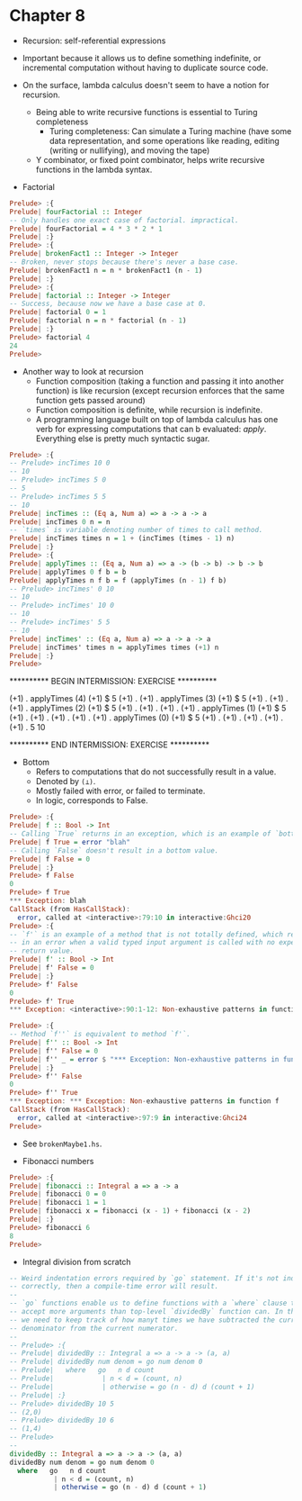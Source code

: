 # Chapter 8

- Recursion: self-referential expressions

- Important because it allows us to define something indefinite, or incremental
  computation without having to duplicate source code.

- On the surface, lambda calculus doesn't seem to have a notion for recursion.
    - Being able to write recursive functions is essential to Turing completeness
        - Turing completeness: Can simulate a Turing machine (have some data
          representation, and some operations like reading, editing (writing or
          nullifying), and moving the tape)
    - Y combinator, or fixed point combinator, helps write recursive functions
      in the lambda syntax.

- Factorial

```haskell
Prelude> :{
Prelude| fourFactorial :: Integer
-- Only handles one exact case of factorial. impractical.
Prelude| fourFactorial = 4 * 3 * 2 * 1
Prelude| :}
Prelude> :{
Prelude| brokenFact1 :: Integer -> Integer
-- Broken, never stops because there's never a base case.
Prelude| brokenFact1 n = n * brokenFact1 (n - 1)
Prelude| :}
Prelude> :{
Prelude| factorial :: Integer -> Integer
-- Success, because now we have a base case at 0.
Prelude| factorial 0 = 1
Prelude| factorial n = n * factorial (n - 1)
Prelude| :}
Prelude> factorial 4
24
Prelude>
```

- Another way to look at recursion
    - Function composition (taking a function and passing it into another
      function) is like recursion (except recursion enforces that the same
      function gets passed around)
    - Function composition is definite, while recursion is indefinite.
    - A programming language built on top of lambda calculus has one verb for
      expressing computations that can b evaluated: *apply*. Everything else is
      pretty much syntactic sugar.

```haskell
Prelude> :{
-- Prelude> incTimes 10 0
-- 10
-- Prelude> incTimes 5 0
-- 5
-- Prelude> incTimes 5 5
-- 10
Prelude| incTimes :: (Eq a, Num a) => a -> a -> a
Prelude| incTimes 0 n = n
-- `times` is variable denoting number of times to call method.
Prelude| incTimes times n = 1 + (incTimes (times - 1) n)
Prelude| :}
Prelude> :{
Prelude| applyTimes :: (Eq a, Num a) => a -> (b -> b) -> b -> b
Prelude| applyTimes 0 f b = b
Prelude| applyTimes n f b = f (applyTimes (n - 1) f b)
-- Prelude> incTimes' 0 10
-- 10
-- Prelude> incTimes' 10 0
-- 10
-- Prelude> incTimes' 5 5
-- 10
Prelude| incTimes' :: (Eq a, Num a) => a -> a -> a
Prelude| incTimes' times n = applyTimes times (+1) n
Prelude| :}
Prelude>
```

********** BEGIN INTERMISSION: EXERCISE **********

(+1) . applyTimes (4) (+1) $ 5
(+1) . (+1) . applyTimes (3) (+1) $ 5
(+1) . (+1) . (+1) . applyTimes (2) (+1) $ 5
(+1) . (+1) . (+1) . (+1) . applyTimes (1) (+1) $ 5
(+1) . (+1) . (+1) . (+1) . (+1) . applyTimes (0) (+1) $ 5
(+1) . (+1) . (+1) . (+1) . (+1) . 5
10

********** END INTERMISSION: EXERCISE **********

- Bottom
    - Refers to computations that do not successfully result in a value.
    - Denoted by `(⊥)`.
    - Mostly failed with error, or failed to terminate.
    - In logic, corresponds to False.

```haskell
Prelude> :{
Prelude| f :: Bool -> Int
-- Calling `True` returns in an exception, which is an example of `bottom`.
Prelude| f True = error "blah"
-- Calling `False` doesn't result in a bottom value.
Prelude| f False = 0
Prelude| :}
Prelude> f False
0
Prelude> f True
*** Exception: blah
CallStack (from HasCallStack):
  error, called at <interactive>:79:10 in interactive:Ghci20
Prelude> :{
-- `f'` is an example of a method that is not totally defined, which results
-- in an error when a valid typed input argument is called with no expected
-- return value.
Prelude| f' :: Bool -> Int
Prelude| f' False = 0
Prelude| :}
Prelude> f' False
0
Prelude> f' True
*** Exception: <interactive>:90:1-12: Non-exhaustive patterns in function f'

Prelude> :{
-- Method `f''` is equivalent to method `f'`.
Prelude| f'' :: Bool -> Int
Prelude| f'' False = 0
Prelude| f'' _ = error $ "*** Exception: Non-exhaustive patterns in function f"
Prelude| :}
Prelude> f'' False
0
Prelude> f'' True
*** Exception: *** Exception: Non-exhaustive patterns in function f
CallStack (from HasCallStack):
  error, called at <interactive>:97:9 in interactive:Ghci24
Prelude>
```

- See `brokenMaybe1.hs`.

- Fibonacci numbers

```haskell
Prelude> :{
Prelude| fibonacci :: Integral a => a -> a
Prelude| fibonacci 0 = 0
Prelude| fibonacci 1 = 1
Prelude| fibonacci x = fibonacci (x - 1) + fibonacci (x - 2)
Prelude| :}
Prelude> fibonacci 6
8
Prelude>
```

- Integral division from scratch

```haskell
-- Weird indentation errors required by `go` statement. If it's not indented
-- correctly, then a compile-time error will result.
--
-- `go` functions enable us to define functions with a `where` clause that can
-- accept more arguments than top-level `dividedBy` function can. In this case,
-- we need to keep track of how manyt times we have subtracted the current
-- denominator from the current numerator.
--
-- Prelude> :{
-- Prelude| dividedBy :: Integral a => a -> a -> (a, a)
-- Prelude| dividedBy num denom = go num denom 0
-- Prelude|   where   go   n d count
-- Prelude|            | n < d = (count, n)
-- Prelude|            | otherwise = go (n - d) d (count + 1)
-- Prelude| :}
-- Prelude> dividedBy 10 5
-- (2,0)
-- Prelude> dividedBy 10 6
-- (1,4)
-- Prelude>
--
dividedBy :: Integral a => a -> a -> (a, a)
dividedBy num denom = go num denom 0
  where   go   n d count
           | n < d = (count, n)
           | otherwise = go (n - d) d (count + 1)
```
